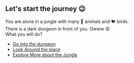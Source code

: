 ## Let's start the journey 😉

You are alone in a jungle with many 🐯 animals and 🐦 birds.\
There is a dark dungeon in front of you. Owww 😟\
What you will do?

- [Go into the dungeon](../0/0.1.md)
- [Look Around the place](/0/0.1.md)
- [Explore More about the Jungle](/0/0.2.md)
